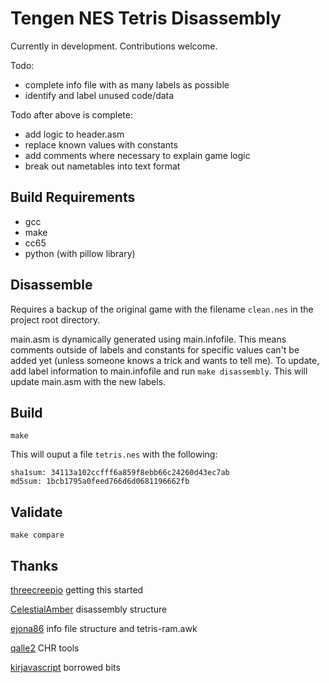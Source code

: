 # Tengen NES Tetris Disassembly

Currently in development.  Contributions welcome.  

Todo:
* complete info file with as many labels as possible
* identify and label unused code/data


Todo after above is complete:
* add logic to header.asm
* replace known values with constants
* add comments where necessary to explain game logic
* break out nametables into text format


## Build Requirements

* gcc
* make
* cc65
* python (with pillow library)

## Disassemble

Requires a backup of the original game with the filename `clean.nes` in the project root directory.  

main.asm is dynamically generated using main.infofile.  This means comments outside of labels and constants for specific values can't be added yet (unless someone knows a trick and wants to tell me).  To update, add label information to main.infofile and run `make disassembly`.  This will update main.asm with the new labels.  

## Build

`make`

This will ouput a file `tetris.nes` with the following:

```
sha1sum: 34113a102ccfff6a859f8ebb66c24260d43ec7ab
md5sum: 1bcb1795a0feed766d6d0681196662fb
```

## Validate

`make compare`

## Thanks
[threecreepio](https://github.com/threecreepio/da65ify) getting this started

[CelestialAmber](https://github.com/CelestialAmber/TetrisNESDisasm) disassembly structure

[ejona86](https://github.com/ejona86/taus) info file structure and tetris-ram.awk

[qalle2](https://github.com/qalle2/nes-util) CHR tools

[kirjavascript](https://github.com/kirjavascript/TetrisGYM) borrowed bits

